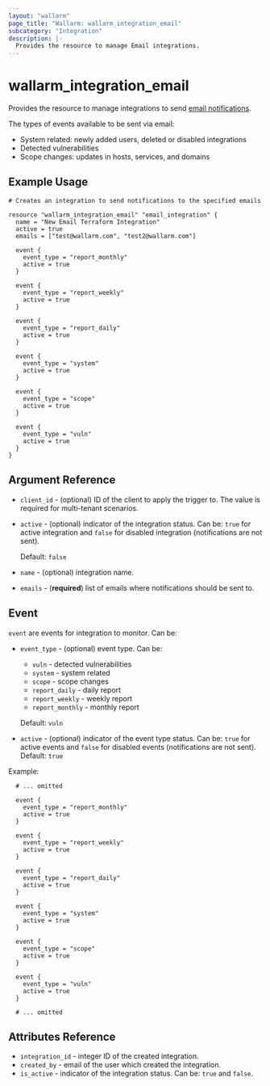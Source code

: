 ```yaml
---
layout: "wallarm"
page_title: "Wallarm: wallarm_integration_email"
subcategory: "Integration"
description: |-
  Provides the resource to manage Email integrations.
---
```


# wallarm_integration_email

Provides the resource to manage integrations to send [email notifications][1].

The types of events available to be sent via email:
- System related: newly added users, deleted or disabled integrations
- Detected vulnerabilities
- Scope changes: updates in hosts, services, and domains

## Example Usage

```hcl
# Creates an integration to send notifications to the specified emails

resource "wallarm_integration_email" "email_integration" {
  name = "New Email Terraform Integration"
  active = true
  emails = ["test@wallarm.com", "test2@wallarm.com"]
  
  event {
    event_type = "report_monthly"
    active = true
  }
  
  event {
    event_type = "report_weekly"
    active = true
  }

  event {
    event_type = "report_daily"
    active = true
  }

  event {
    event_type = "system"
    active = true
  }

  event {
    event_type = "scope"
    active = true
  }
  
  event {
    event_type = "vuln"
    active = true
  }
}
```


## Argument Reference

* `client_id` - (optional) ID of the client to apply the trigger to. The value is required for multi-tenant scenarios.
* `active` - (optional) indicator of the integration status. Can be: `true` for active integration and `false` for disabled integration (notifications are not sent).

  Default: `false`
* `name` - (optional) integration name.
* `emails` - (**required**) list of emails where notifications should be sent to.

## Event

`event` are events for integration to monitor. Can be:

* `event_type` - (optional) event type. Can be:
  - `vuln` - detected vulnerabilities
  - `system` - system related
  - `scope` - scope changes
  - `report_daily` - daily report
  - `report_weekly` - weekly report
  - `report_monthly` - monthly report

  Default: `vuln`
* `active` - (optional) indicator of the event type status. Can be: `true` for active events and `false` for disabled events (notifications are not sent). 
Default: `true`


Example:

```hcl
  # ... omitted

  event {
    event_type = "report_monthly"
    active = true
  }
  
  event {
    event_type = "report_weekly"
    active = true
  }

  event {
    event_type = "report_daily"
    active = true
  }

  event {
    event_type = "system"
    active = true
  }

  event {
    event_type = "scope"
    active = true
  }
  
  event {
    event_type = "vuln"
    active = true
  }

  # ... omitted
```

## Attributes Reference

* `integration_id` - integer ID of the created integration.
* `created_by` - email of the user which created the integration.
* `is_active` - indicator of the integration status. Can be: `true` and `false`.

[1]: https://docs.wallarm.com/user-guides/settings/integrations/email/
